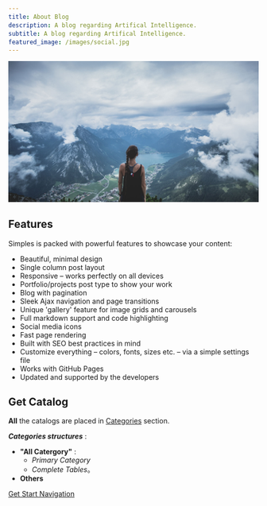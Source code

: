 ```yaml
---
title: About Blog
description: A blog regarding Artifical Intelligence.
subtitle: A blog regarding Artifical Intelligence.
featured_image: /images/social.jpg
---
```


![](/images/demo/Samples.jpg)

## Features

Simples is packed with powerful features to showcase your content:

* Beautiful, minimal design
* Single column post layout
* Responsive – works perfectly on all devices
* Portfolio/projects post type to show your work
* Blog with pagination
* Sleek Ajax navigation and page transitions
* Unique 'gallery' feature for image grids and carousels
* Full markdown support and code highlighting
* Social media icons
* Fast page rendering
* Built with SEO best practices in mind
* Customize everything – colors, fonts, sizes etc. – via a simple settings file
* Works with GitHub Pages
* Updated and supported by the developers

## Get Catalog

**All** the catalogs are placed in [Categories](https://glaciermelt.github.io/catalogs) section.<br />

***Categories structures*** :
  * **"All Catergory"** :
    * *Primary Category*
    * *Complete Tables*。 
  * **Others**

<a href="https://glaciermelt.github.io/category/all-category" class="button button--large">Get Start Navigation</a>
